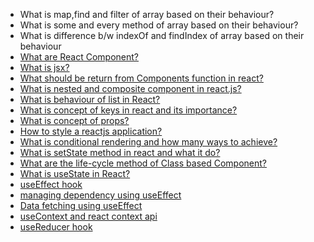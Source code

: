 - What is map,find and filter of array based on their behaviour?
- What is some and every method of array based on their behaviour?
- What is difference b/w indexOf and findIndex of array based on their behaviour
- [What are React Component?](https://www.geeksforgeeks.org/reactjs-components/)
- [What is jsx?](./Notes/DETAIL_NOTES.md)
- [What should be return from Components function in react?](./Notes/DETAIL_NOTES.md)
- [What is nested and composite component in react.js?](https://www.geeksforgeeks.org/react-js-component-composition-and-nested-components/)
- [What is behaviour of list in React?](https://www.geeksforgeeks.org/reactjs-lists/)
- [What is concept of keys in react and its importance?](https://www.geeksforgeeks.org/reactjs-keys/)
- [What is concept of props?](https://www.geeksforgeeks.org/what-are-props-in-react/)
- [How to style a reactjs application?](https://www.geeksforgeeks.org/how-to-use-styles-in-reactjs/)
- [What is conditional rendering and how many ways to achieve?](https://www.geeksforgeeks.org/reactjs-conditional-rendering/)
- [What is setState method in react and what it do?](https://www.geeksforgeeks.org/reactjs-setstate/)
- [What are the life-cycle method of Class based Component?](https://www.geeksforgeeks.org/reactjs-lifecycle-components/)
- [What is useState in React?](https://www.geeksforgeeks.org/reactjs-usestate-hook/)
- [useEffect hook](https://www.geeksforgeeks.org/reactjs-useeffect-hook/)
- [managing dependency using useEffect](https://www.geeksforgeeks.org/what-are-the-dependencies-in-useeffect-and-why-are-they-important/)
- [Data fetching using useEffect](https://www.geeksforgeeks.org/fetching-data-from-an-api-with-useeffect-and-usestate-hook/)
- [useContext and react context api](https://www.geeksforgeeks.org/explain-new-context-api-in-react/)
- [useReducer hook](https://www.geeksforgeeks.org/reactjs-usereducer-hook/)



